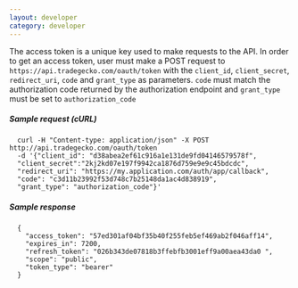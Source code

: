 ```yaml
---
layout: developer
category: developer
---
```

   The access token is a unique key used to make requests to the API. In
   order to get an access token, user must make a POST request to 
   `https://api.tradegecko.com/oauth/token` with the `client_id`,
   `client_secret`, `redirect_uri`, `code` and `grant_type` as parameters.
   `code` must match the authorization code returned by the
   authorization endpoint and `grant_type` must be set to
   `authorization_code`

##### Sample request (cURL)

      curl -H "Content-type: application/json" -X POST http://api.tradegecko.com/oauth/token 
      -d '{"client_id": "d38abea2ef61c916a1e131de9fd04146579578f",
      "client_secret":"2kj2kd07e197f9942ca1876d759e9e9c45bdcdc",
      "redirect_uri": "https://my.application.com/auth/app/callback", 
      "code": "c3d11b23992f53d748c7b25148da1ac4d838919",
      "grant_type": "authorization_code"}'

##### Sample response

      {
        "access_token": "57ed301af04bf35b40f255feb5ef469ab2f046aff14",
        "expires_in": 7200,
        "refresh_token": "026b343de07818b3ffebfb3001eff9a00aea43da0 ",
        "scope": "public",
        "token_type": "bearer"
      }
